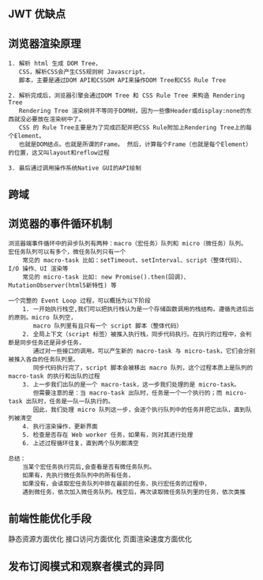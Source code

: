 ## JWT 优缺点

## 浏览器渲染原理

    1. 解析 html 生成 DOM Tree，  
       CSS，解析CSS会产生CSS规则树 Javascript，
       脚本，主要是通过DOM API和CSSOM API来操作DOM Tree和CSS Rule Tree

    2. 解析完成后，浏览器引擎会通过DOM Tree 和 CSS Rule Tree 来构造 Rendering Tree
       Rendering Tree 渲染树并不等同于DOM树，因为一些像Header或display:none的东西就没必要放在渲染树中了。 
       CSS 的 Rule Tree主要是为了完成匹配并把CSS Rule附加上Rendering Tree上的每个Element。
       也就是DOM结点。也就是所谓的Frame。 然后，计算每个Frame（也就是每个Element）的位置，这又叫layout和reflow过程

    3. 最后通过调用操作系统Native GUI的API绘制


## 跨域

## 浏览器的事件循环机制

    浏览器端事件循环中的异步队列有两种：macro（宏任务）队列和 micro（微任务）队列。
    宏任务队列可以有多个，微任务队列只有一个
        常见的 macro-task 比如：setTimeout、setInterval、script（整体代码）、 I/O 操作、UI 渲染等
        常见的 micro-task 比如: new Promise().then(回调)、MutationObserver(html5新特性) 等

    一个完整的 Event Loop 过程，可以概括为以下阶段
        1. 一开始执行栈空,我们可以把执行栈认为是一个存储函数调用的栈结构，遵循先进后出的原则。micro 队列空，
           macro 队列里有且只有一个 script 脚本（整体代码）
        2. 全局上下文（script 标签）被推入执行栈，同步代码执行。在执行的过程中，会判断是同步任务还是异步任务，
           通过对一些接口的调用，可以产生新的 macro-task 与 micro-task，它们会分别被推入各自的任务队列里。
           同步代码执行完了，script 脚本会被移出 macro 队列，这个过程本质上是队列的 macro-task 的执行和出队的过程
        3. 上一步我们出队的是一个 macro-task，这一步我们处理的是 micro-task。
           但需要注意的是：当 macro-task 出队时，任务是一个一个执行的；而 micro-task 出队时，任务是一队一队执行的。
           因此，我们处理 micro 队列这一步，会逐个执行队列中的任务并把它出队，直到队列被清空
        4. 执行渲染操作，更新界面
        5. 检查是否存在 Web worker 任务，如果有，则对其进行处理
        6. 上述过程循环往复，直到两个队列都清空

    总结： 
        当某个宏任务执行完后,会查看是否有微任务队列。
        如果有，先执行微任务队列中的所有任务，
        如果没有，会读取宏任务队列中排在最前的任务，执行宏任务的过程中，
        遇到微任务，依次加入微任务队列。栈空后，再次读取微任务队列里的任务，依次类推


## 前端性能优化手段

   静态资源方面优化
   接口访问方面优化
   页面渲染速度方面优化

## 发布订阅模式和观察者模式的异同